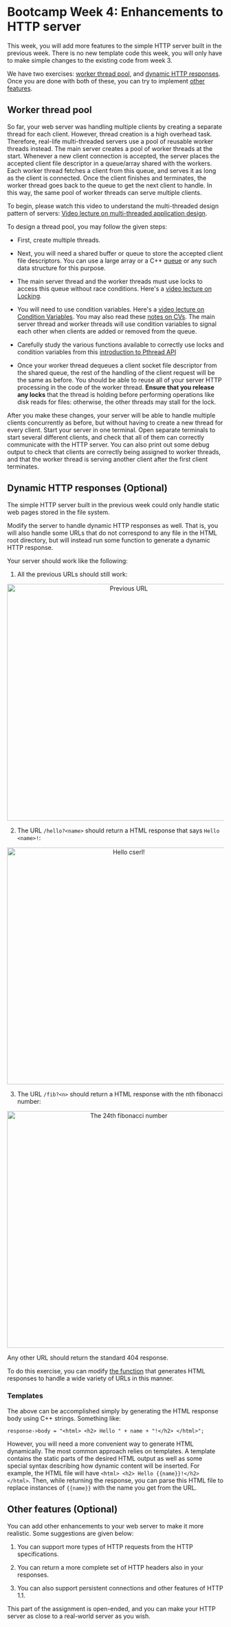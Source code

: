 # Bootcamp Week 4: Enhancements to HTTP server

This week, you will add more features to the simple HTTP server built in the previous week. 
There is no new template code this week, you will only have to make simple changes to the existing code from week 3.

We have two exercises: [worker thread pool](#worker-thread-pool), and [dynamic HTTP responses](#dynamic-http-responses).
Once you are done with both of these, you can try to implement [other features](#other-features).

## Worker thread pool

So far, your web server was handling multiple clients by creating a separate thread for each client. However, thread creation is a high overhead task. Therefore, real-life multi-threaded servers use a pool of reusable worker threads instead. The main server creates a pool of worker threads at the start. Whenever a new client connection is accepted, the server places the accepted client file descriptor in a queue/array shared with the workers. Each worker thread fetches a client from this queue, and serves it as long as the client is connected. Once the client finishes and terminates, the worker thread goes back to the queue to get the next client to handle. In this way, the same pool of worker threads can serve multiple clients.

To begin, please watch this video to understand the multi-threaded design pattern of servers: [Video lecture on multi-threaded application design](https://youtu.be/TXZqpu4zmLI).

To design a thread pool, you may follow the given steps:

* First, create multiple threads.

* Next, you will need a shared buffer or queue to store the accepted client file descriptors. You can use a large array or a C++  [queue](https://www.cplusplus.com/reference/queue/queue/) or any such data structure for this purpose. 

* The main server thread and the worker threads must use locks to access this queue without race conditions. Here's a [video lecture on Locking](https://youtu.be/EBevKfTDXUI).

* You will need to use condition variables. Here's a [video lecture on Condition Variables](https://youtu.be/rMpOfbaP2PQ). 
You may also read these [notes on CVs](https://pages.cs.wisc.edu/~remzi/OSTEP/threads-cv.pdf).
The main server thread and worker threads will use condition variables to signal each other when clients are added or removed from the queue.

* Carefully study the various functions available to correctly use locks and condition variables from this [introduction to Pthread API](https://pages.cs.wisc.edu/~remzi/OSTEP/threads-api.pdf)

* Once your worker thread dequeues a client socket file descriptor from the shared queue, the rest of the handling of the client request will be the same as before. You should be able to reuse all of your server HTTP processing in the code of the worker thread. **Ensure that you release any locks** that the thread is holding before performing operations like disk reads for files: otherwise, the other threads may stall for the lock. 

After you make these changes, your server will be able to handle multiple clients concurrently as before, but without having to create a new thread for every client. Start your server in one terminal. Open separate terminals to start several different clients, and check that all of them can correctly communicate with the HTTP server. You can also print out some debug output to check that clients are correctly being assigned to worker threads, and that the worker thread is serving another client after the first client terminates.


## Dynamic HTTP responses (Optional)

The simple HTTP server built in the previous week could only handle static web pages stored in the file system.  

Modify the server to handle dynamic HTTP responses as well. That is, you will also handle some URLs that do not correspond to any file in the HTML root directory, but will instead run some function to generate a dynamic HTTP response.

Your server should work like the following:

1. All the previous URLs should still work:

<p align="center">
<img src="./images/apart1_flat11.png" alt="Previous URL" width="550"/>
</p>


2. The URL ```/hello?<name>``` should return a HTML response that says ```Hello <name>!```:


<p align="center">
<img src="./images/hello_cserl.png" alt="Hello cserl!" width="550"/>
</p>


3. The URL ```/fib?<n>``` should return a HTML response with the nth fibonacci number:


<p align="center">
<img src="./images/fib_24.png" alt="The 24th fibonacci number" width="550"/>
</p>


Any other URL should return the standard 404 response.

To do this exercise, you can modify [the function](https://github.com/cserl-iitb/bootcamp2022/blob/89aecc76ea60e24a217599a265eeca84f46d814e/application_software/week3/http_server.cpp#L40) that generates HTML responses to handle a wide variety of URLs in this manner.


### Templates

The above can be accomplished simply by generating the HTML response body using C++ strings. Something like:

```response->body = "<html> <h2> Hello " + name + "!</h2> </html>";```

However, you will need a more convenient way to generate HTML dynamically. The most common approach relies on templates. A template contains the static parts of the desired HTML output as well as some special syntax describing how dynamic content will be inserted. For example, the HTML file will have ```<html> <h2> Hello {{name}}!</h2> </html>```. Then, while returning the response, you can parse this HTML file to replace instances of ``{{name}}`` with the name you get from the URL. 


## Other features (Optional)

You can add other enhancements to your web server to make it more realistic. 
Some suggestions are given below:

1. You can support more types of HTTP requests from the HTTP specifications.

2. You can return a more complete set of HTTP headers also in your responses. 

3. You can also support persistent connections and other features of HTTP 1.1. 

This part of the assignment is open-ended, and you can make your HTTP server as close to a real-world server as you wish. 